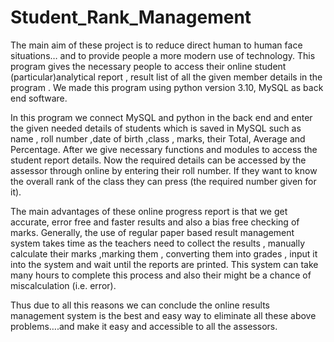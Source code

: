 # Student_Rank_Management
The main aim of these project is to reduce direct human to human face situations… and to provide people a more modern use of technology. This program gives the necessary people to access their online student (particular)analytical report , result list of all the given member details in the program . We made this program using python version 3.10, MySQL as back end software.


 In this program we connect MySQL and python in the back end and enter the given  needed details of students which is saved in MySQL  such as name , roll number ,date of birth ,class , marks, their Total, Average and Percentage. After we give necessary functions and modules to access the student report details. Now the required details can be accessed by the assessor through online by entering their roll number. If they want to know the overall rank of the class they can press (the required number given for it).


 The main advantages of these online progress report is that we get accurate, error free and faster results and also a bias free checking of marks. Generally, the use of regular paper based result management system takes time as the teachers need to collect the results , manually calculate their marks ,marking them , converting them into grades , input it  into the system and wait until the reports are printed. This system can take many hours to complete this process and also their might be a chance of miscalculation (i.e. error).


Thus due to all this reasons we can conclude the online results management system is the best and easy way to eliminate all these above problems….and make it easy and accessible to all the assessors.
 

